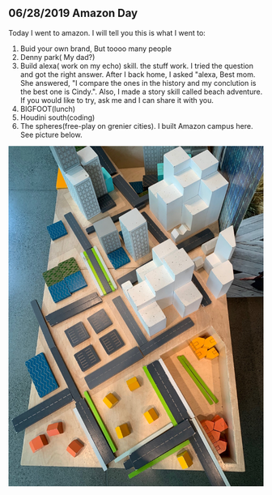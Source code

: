 
## 

## 06/28/2019 Amazon Day

Today I went to amazon. I will tell you this is what I went to:

1. Buid your own brand, But toooo many people
2. Denny park( My dad?)
3. Build alexa( work on my echo) skill. the stuff work. I tried the question and got the right answer. After I back home, I asked "alexa, Best mom. She answered, "I compare the ones in the history and my conclution is the best one is Cindy.". Also, I made a story skill called beach adventure. If you would like to try, ask me and I can share it with you.
4. BIGFOOT(lunch)
5. Houdini south(coding)
6. The spheres(free-play on grenier cities). I built Amazon campus here. See picture below.
    
![](./images/amazon.jpg)
